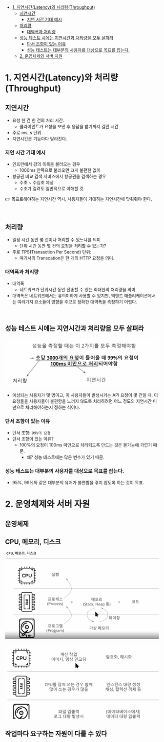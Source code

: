 <!-- TOC -->
* [1. 지연시간(Latency)와 처리량(Throughput)](#1-지연시간latency와-처리량throughput)
  * [지연시간](#지연시간)
    * [지연 시간 기대 예시](#지연-시간-기대-예시)
  * [처리량](#처리량)
    * [대역폭과 처리량](#대역폭과-처리량)
  * [성능 테스트 시에는 지연시간과 처리량을 모두 살펴라](#성능-테스트-시에는-지연시간과-처리량을-모두-살펴라)
    * [단서 조항이 있는 이유](#단서-조항이-있는-이유)
    * [성능 테스트는 대부분의 사용자를 대상으로 목표를 잡는다.](#성능-테스트는-대부분의-사용자를-대상으로-목표를-잡는다)
  * [2. 운영체제와 서버 자원](#2-운영체제와-서버-자원)
<!-- TOC -->

# 1. 지연시간(Latency)와 처리량(Throughput)

## 지연시간

- 요청 한 건 한 건의 처리 시간.
  - 클라이언트가 요청을 보낸 후 응답을 받기까지 걸린 시간
- 주로 ms, s 단위
- 지연시간은 기능마다 달라진다.

### 지연 시간 기대 예시

- 인프런에서 강의 목록을 불러오는 경우
  - 1000ms 안쪽으로 불러오면 크게 불편한 없이
- 항공권 비교 검색 서비스에서 항공권을 검색하는 경우
  - 수초 ~ 수십초 예상
  - 수초가 걸려도 일반적으로 이해할 것. 

👉 목표로해야하는 지연시간 역시, 사용자들이 기대하는 지연시간에 맞춰줘야 한다.

<br>

## 처리량

- 일정 시간 동안 몇 건이나 처리할 수 있느냐를 의미
  - 단위 시간 동안 몇 건의 요청을 처리할 수 있는가?
- 주로 TPS(Transaction Per Second) 단위:
  - 여기서의 Transcation은 한 개의 HTTP 요청을 의미.

### 대역폭과 처리량

- 대역폭
  - 네트워크가 단위시간 동안 전송할 수 있는 최대한의 처리량을 의미
- 대역폭은 네트워크에서는 유의미하게 사용할 수 있지만, 백엔드 애플리케이션에서는 여러가지 요소들이 영향을 주므로 정확한 대역폭을 측정하기 어렵다.

<br>


## 성능 테스트 시에는 지연시간과 처리량을 모두 살펴라

![img_1.png](img/img_1.png)

- 예상되는 사용자가 몇 명이고, 이 사용자들이 발생시키는 API 요청이 몇 건일 때, 이 요청들을 사용자들이 불편함을 느끼지 않도록 처리하려면 어느 정도의 지연시간 미만으로 처리해야하는지 정하는 식이다.

### 단서 조항이 있는 이유

- 단서 조항: `99%의 요청`
- 단서 조항이 있는 이유?
  - 100%의 요청이 100ms 미만으로 처리되도록 만드는 것은 불가능에 가깝기 때문.
    - 왜? 성능 테스트에는 많은 변수가 있기 때문.

### 성능 테스트는 대부분의 사용자를 대상으로 목표를 잡는다.

- 95%, 99%와 같은 대부분의 유저가 불편함을 겪지 않도록 하는 것이 목표.

# 2. 운영체제와 서버 자원

## 운영체제

## CPU, 메모리, 디스크

![img.png](img/img01.png)

![img_1.png](img/img02.png)

## 작업마다 요구하는 자원이 다를 수 있다 

